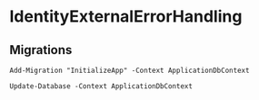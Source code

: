 # IdentityExternalErrorHandling

## Migrations

```
Add-Migration "InitializeApp" -Context ApplicationDbContext
```

```
Update-Database -Context ApplicationDbContext
```